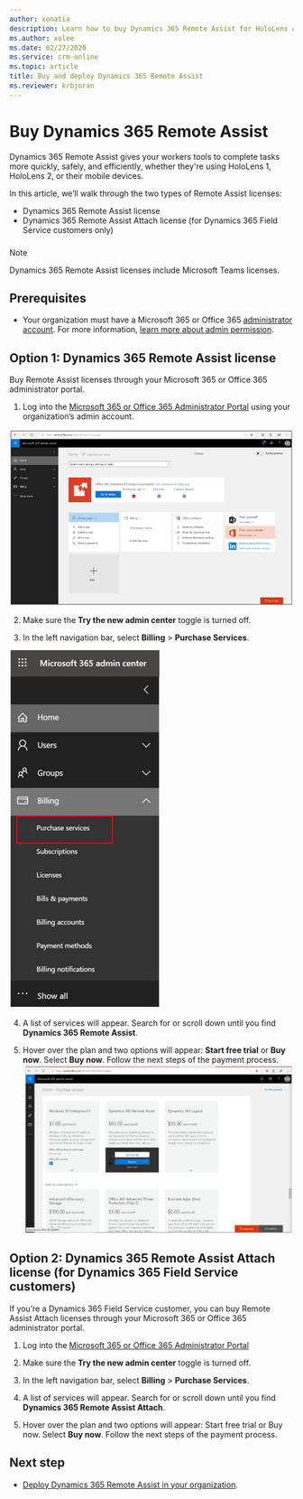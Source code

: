 ```yaml
---
author: xonatia
description: Learn how to buy Dynamics 365 Remote Assist for HoloLens and mobile
ms.author: xolee
ms.date: 02/27/2020
ms.service: crm-online
ms.topic: article
title: Buy and deploy Dynamics 365 Remote Assist
ms.reviewer: krbjoran
---
```


# Buy Dynamics 365 Remote Assist

Dynamics 365 Remote Assist gives your workers tools to complete tasks more quickly, safely, and efficiently, whether they're using HoloLens 1, HoloLens 2, or their mobile devices.

In this article, we’ll walk through the two types of Remote Assist licenses: 
- Dynamics 365 Remote Assist license 
- Dynamics 365 Remote Assist Attach license (for Dynamics 365 Field Service customers only) 
###
  > [!NOTE]
  > Dynamics 365 Remote Assist licenses include Microsoft Teams licenses. 
    
## Prerequisites 

- Your organization must have a Microsoft 365 or Office 365 [administrator account](https://www.microsoft.com/microsoft-365/business/office-365-administration). For more information, [learn more about admin permission](https://docs.microsoft.com/office365/admin/admin-overview/admin-overview?redirectSourcePath=%252farticle%252foffice-365-admin-overview-c7228a3e-061f-4575-b1ef-adf1d1669870&view=o365-worldwide). 

## Option 1: Dynamics 365 Remote Assist license 

Buy Remote Assist licenses through your Microsoft 365 or Office 365 administrator portal. 

1.	Log into the [Microsoft 365 or Office 365 Administrator Portal](https://www.microsoft.com/microsoft-365/business/office-365-administration ) using your organization’s admin account.

![Screenshot of the admin portal.](./media/buy_1.png "Admin Portal")

2.	Make sure the **Try the new admin center** toggle is turned off.

3.	In the left navigation bar, select **Billing** > **Purchase Services**. 

![Screenshot of the billing Tab](./media/buy_3.png "Billing Tab")

4.	A list of services will appear. Search for or scroll down until you find **Dynamics 365 Remote Assist**.

5.	Hover over the plan and two options will appear: **Start free trial** or **Buy now**. Select **Buy now**. Follow the next steps of the payment process. 
![Screenshot showing the buy now option](./media/buy_5.png "Buy now")
 
## Option 2: Dynamics 365 Remote Assist Attach license (for Dynamics 365 Field Service customers)

If you’re a Dynamics 365 Field Service customer, you can buy Remote Assist Attach licenses through your Microsoft 365 or Office 365 administrator portal. 

1.	Log into the [Microsoft 365 or Office 365 Administrator Portal](https://www.microsoft.com/microsoft-365/business/office-365-administration)
 
2.	Make sure the **Try the new admin center** toggle is turned off.
  
3.	In the left navigation bar, select **Billing** > **Purchase Services**. 
 
4.	A list of services will appear. Search for or scroll down until you find **Dynamics 365 Remote Assist Attach**.

5.	Hover over the plan and two options will appear: Start free trial or Buy now. Select **Buy now**. Follow the next steps of the payment process. 

## Next step
- [Deploy Dynamics 365 Remote Assist in your organization](deploy-remote-assist.md).
